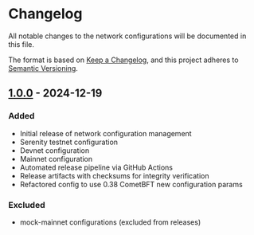 # Changelog

All notable changes to the network configurations will be documented in this file.

The format is based on [Keep a Changelog](https://keepachangelog.com/en/1.0.0/),
and this project adheres to [Semantic Versioning](https://semver.org/spec/v2.0.0.html).

## [1.0.0] - 2024-12-19

### Added

- Initial release of network configuration management
- Serenity testnet configuration
- Devnet configuration
- Mainnet configuration
- Automated release pipeline via GitHub Actions
- Release artifacts with checksums for integrity verification
- Refactored config to use 0.38 CometBFT new configuration params

### Excluded

- mock-mainnet configurations (excluded from releases)

[Unreleased]: https://github.com/your-repo/network-config/compare/v1.0.0...HEAD
[1.0.0]: https://github.com/your-repo/network-config/releases/tag/v1.0.0
